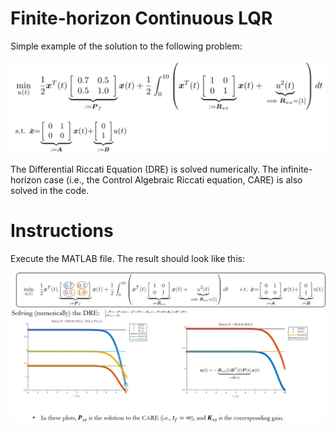 # Finite-horizon Continuous LQR #

Simple example of the solution to the following problem:

![](./equations.svg) 

The Differential Riccati Equation (DRE) is solved numerically. The infinite-horizon case (i.e., the Control Algebraic Riccati equation, CARE) is also solved in the code. 

# Instructions

Execute the MATLAB file. The result should look like this:

![](./results.png) 
